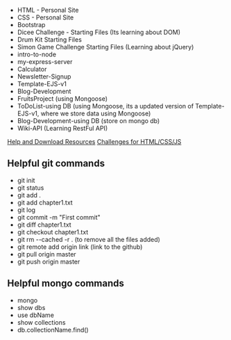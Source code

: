 <!DOCTYPE html>
<html lang="en">
<head>
    <meta charset="UTF-8">
    <meta name="viewport" content="width=device-width, initial-scale=1.0">
    <title>Document</title>
</head>
<body>
    <ul>
        <li>HTML - Personal Site </li>
        <li>CSS - Personal Site</li>
        <li>Bootstrap</li>
        <li>Dicee Challenge - Starting Files (Its learning about DOM)</li>
        <li>Drum Kit Starting Files</li>
        <li>Simon Game Challenge Starting Files (Learning about jQuery)</li>
        <li>intro-to-node</li>
        <li>my-express-server</li>
        <li>Calculator</li>
        <li>Newsletter-Signup</li>
        <li>Template-EJS-v1</li>
        <li>Blog-Development</li>
        <li>FruitsProject (using Mongoose)</li>
        <li>ToDoList-using DB (using Mongoose, its a updated version of Template-EJS-v1, where we store data using Mongoose)</li>
        <li>Blog-Development-using DB (store on mongo db)</li>
        <li>Wiki-API (Learning RestFul API)</li>
    </ul>
    <a href="https://www.appbrewery.co/p/web-development-course-resources/">Help and Download Resources</a>
    <a href="https://www.frontendmentor.io/challenges">Challenges for HTML/CSS/JS</a>
    <h2>Helpful git commands</h2>
    <ul>
        <li>git init</li>
        <li>git status</li>
        <li>git add .</li>
        <li>git add chapter1.txt</li>
        <li>git log</li>
        <li>git commit -m "First commit"</li>
        <li>git diff chapter1.txt</li>
        <li>git checkout chapter1.txt</li>
        <li>git rm --cached -r . (to remove all the files added)</li>
        <li>git remote add origin link (link to the github)</li>
        <li>git pull origin master</li>
        <li>git push origin master</li>
    </ul>
    <h2>Helpful mongo commands</h2>
    <ul>
        <li>mongo</li>
        <li>show dbs</li>
        <li>use dbName</li>
        <li>show collections</li>
        <li>db.collectionName.find()</li>
    </ul>

</body>
</html>